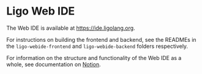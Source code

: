 # Ligo Web IDE

The Web IDE is available at https://ide.ligolang.org.

For instructions on building the frontend and backend, see the READMEs in the
`ligo-webide-frontend` and `ligo-webide-backend` folders respectively.

For information on the structure and functionality of the Web IDE as a whole,
see documentation on [Notion](https://serokell.notion.site/Web-IDE-Documentation-7bf09a024d654571b548ab097f4be737).
